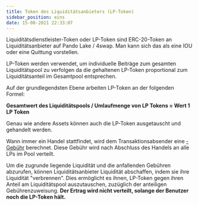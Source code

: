 ```yaml
---
title: Token des Liquiditätsanbieters (LP-Token)
sidebar_position: eins
date: 15-08-2021 22:33:07
---
```


Liquiditätsdienstleister-Token oder LP-Token sind ERC-20-Token an Liquiditätsanbieter auf Pando Lake / 4swap. Man kann sich das als eine IOU oder eine Quittung vorstellen.

LP-Token werden verwendet, um individuelle Beiträge zum gesamten Liquiditätspool zu verfolgen da die gehaltenen LP-Token proportional zum Liquiditätsanteil im Gesamtpool entsprechen.

Auf der grundlegendsten Ebene arbeiten LP-Token an der folgenden Formel:

**Gesamtwert des Liquiditätspools / Umlaufmenge von LP Tokens = Wert 1 LP Token**

Genau wie andere Assets können auch die LP-Token ausgetauscht und gehandelt werden.

Wann immer ein Handel stattfindet, wird dem Transaktionsabsender eine [-Gebühr](./trading-fee) berechnet. Diese Gebühr wird nach Abschluss des Handels an alle LPs im Pool verteilt.

Um die zugrunde liegende Liquidität und die anfallenden Gebühren abzurufen, können Liquiditätsanbieter Liquidität abschaffen, indem sie ihre Liquidität "verbrennen". Dies ermöglicht es ihnen, LP-Token gegen ihren Anteil am Liquiditätspool auszutauschen, zuzüglich der anteiligen Gebührenzuweisung. **Der Ertrag wird nicht verteilt, solange der Benutzer noch die LP-Token hält.**





